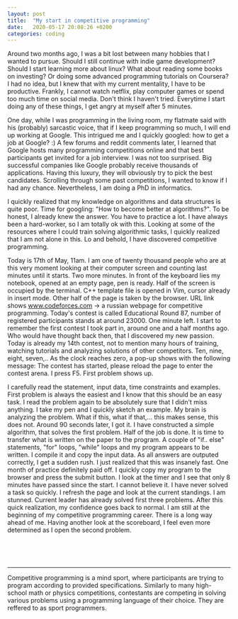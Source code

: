 ```yaml
---
layout: post
title:  "My start in competitive programming"
date:   2020-05-17 20:08:26 +0200
categories: coding
---
```



Around two months ago, I was a bit lost between many hobbies that I wanted to pursue. Should I still continue with indie game development? Should I start learning more about linux? What about reading some books on investing? Or doing some advanced programming tutorials on Coursera? I had no idea, but I knew that with my current mentality, I have to be productive. Frankly, I cannot watch netflix, play computer games or spend too much time on social media. Don't think I haven't tried. Everytime I start doing any of these things, I get angry at myself after 5 minutes.

One day, while I was programming in the living room, my flatmate said with his (probably) sarcastic voice, that if I keep programming so much, I will end up working at Google. This intrigued me and I quickly googled: how to get a job at Google? :)
A few forums and reddit comments later, I learned that Google hosts many programming competitions online and that best participants get invited for a job interview. I was not too surprised. Big successful companies like Google probably receive thousands of applications. Having this luxury, they will obviously try to pick the best candidates. Scrolling through some past competitions, I wanted to know if I had any chance. Nevertheless, I am doing a PhD in informatics. 

I quickly realized that my knowledge on algorithms and data structures is quite poor. Time for googling: "How to become better at algorithms?". To be honest, I already knew the answer. You have to practice a lot. I have always been a hard-worker, so I am totally ok with this. Looking at some of the resources where I could train solving algorithmic tasks, I quickly realized that I am not alone in this. Lo and behold, I have discovered competitive programming.

Today is 17th of May, 11am. I am one of twenty thousand people who are at this very moment looking at their computer screen and counting last minutes until it starts. Two more minutes.
In front of the keyboard lies my notebook, opened at an empty page, pen is ready. Half of the screen is occupied by the terminal. C++ template file is opened in Vim, cursor already in insert mode.
Other half of the page is taken by the browser. URL link shows www.codeforces.com -> a russian webpage for competitive programming. Today's contest is called Educational Round 87, number of registered participants stands at around 23000. One minute left. I start to remember the first contest I took part in, around one and a half months ago. Who would have thought back then, that I discovered my new passion. Today is already my 14th contest, not to mention many hours of training, watching tutorials and analyzing solutions of other competitors. Ten, nine, eight, seven,..
As the clock reaches zero, a pop-up shows with the following message: The contest has started, please reload the page to enter the contest arena. I press F5. First problem shows up.

I carefully read the statement, input data, time constraints and examples. First problem is always the easiest and I know that this should be an easy task. I read the problem again to be absolutely sure that I didn't miss anything. I take my pen and I quickly sketch an example. My brain is analyzing the problem. What if this, what if that,... this makes sense, this does not. Around 90 seconds later, I got it. I have constructed a simple algorithm, that solves the first problem. Half of the job is done. It is time to transfer what is written on the paper to the program. A couple of "if.. else" statements, "for" loops, "while" loops and my program appears to be written. I compile it and copy the input data. As all answers are outputed correctly, I get a sudden rush. I just realized that this was insanely fast. One month of practice definitely paid off. I quickly copy my program to the browser and press the submit button. I look at the timer and I see that only 8 minutes have passed since the start. I cannot believe it. I have never solved a task so quickly. I refresh the page and look at the current standings. I am stunned. Current leader has already solved first three problems. After this quick realization, my confidence goes back to normal. I am still at the beginning of my competitive programming career. There is a long way ahead of me. Having another look at the scoreboard, I feel even more determined as I open the second problem.

<p>&nbsp;</p>
<p>&nbsp;</p>

* * *





Competitive programming is a mind sport, where participants are trying to program according to provided specifications. Similarly to many high-school math or physics competitions, contestants are competing in solving various problems using a programming language of their choice. They are reffered to as sport programmers. 

